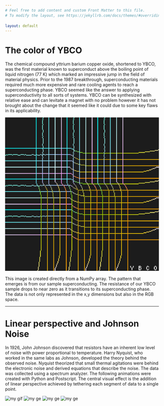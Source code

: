 ```yaml
---
# Feel free to add content and custom Front Matter to this file.
# To modify the layout, see https://jekyllrb.com/docs/themes/#overriding-theme-defaults

layout: default
---
```


# The color of YBCO 
The chemical compound yttrium barium copper oxide, shortened to YBCO, was the first material known to superconduct above the boiling point of liquid nitrogen (77 K) which marked an impressive jump in the field of material physics. Prior to the 1987 breakthrough, superconducting materials required much more expensive and rare cooling agents to reach a superconducting phase. YBCO seemed like the answer to applying superconductivity to all sorts of systems. YBCO can be synthesized with relative ease and can levitate a magnet with no problem however it has not brought about the change that it seemed like it could due to some key flaws in its applicability.

![ybco](/assets/ybco.png)

This image is created directly from a NumPy array. The pattern that emerges is from our sample superconducting. The resistance of our YBCO sample drops to near zero as it transitions to its superconducting phase. The data is not only represented in the x,y dimensions but also in the RGB space.
* * *
# Linear perspective and Johnson Noise
In 1926, John Johnson discovered that resistors have an inherent low level of noise with power proportional to temperature. Harry Nyquist, who worked in the same labs as Johnson, developed the theory behind the observed noise. Nyquist theorized that small thermal agitations were behind the electronic noise and derived equations that describe the noise. The data was collected using a spectrum analyzer. The following animations were created with Python and Postscript. The central visual effect is the addition of linear perspective achieved by tethering each segment of data to a single point. 

![my gif](/assets/grea.gif)
![my ge](/assets/cooolie.gif)
![my ge](/assets/gererer.gif)
![my ge](/assets/brandnew.gif)

